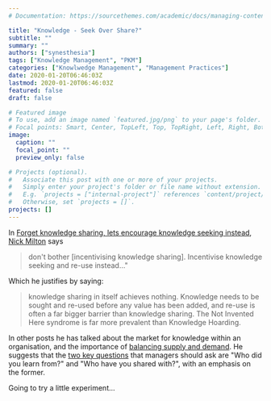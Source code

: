 ```yaml
---
# Documentation: https://sourcethemes.com/academic/docs/managing-content/

title: "Knowledge - Seek Over Share?"
subtitle: ""
summary: ""
authors: ["synesthesia"]
tags: ["Knowledge Management", "PKM"]
categories: ["Knowlwedge Management", "Management Practices"]
date: 2020-01-20T06:46:03Z
lastmod: 2020-01-20T06:46:03Z
featured: false
draft: false

# Featured image
# To use, add an image named `featured.jpg/png` to your page's folder.
# Focal points: Smart, Center, TopLeft, Top, TopRight, Left, Right, BottomLeft, Bottom, BottomRight.
image:
  caption: ""
  focal_point: ""
  preview_only: false

# Projects (optional).
#   Associate this post with one or more of your projects.
#   Simply enter your project's folder or file name without extension.
#   E.g. `projects = ["internal-project"]` references `content/project/deep-learning/index.md`.
#   Otherwise, set `projects = []`.
projects: []
---
```

In [Forget knowledge sharing, lets encourage knowledge seeking instead](http://www.nickmilton.com/2020/01/forget-knowledge-sharing-lets-encourage.html), [Nick Milton](http://www.nickmilton.com/) says 
>don't bother [incentivising knowledge sharing]. Incentivise knowledge seeking and re-use instead..."

Which he justifies by saying:

>knowledge sharing in itself achieves nothing. Knowledge needs to be sought and re-used before any value has been added, and re-use is often a far bigger barrier than knowledge sharing. The Not Invented Here syndrome is far more prevalent than Knowledge Hoarding.

In other posts he has talked about the market for knowledge within an organisation, and the importance of [balancing supply and demand](http://www.nickmilton.com/2016/06/balancing-knowledge-supply-and-demand.html). He suggests that the [two key questions](http://www.nickmilton.com/search?q=two+questions) that managers should ask are "Who did you learn from?" and "Who have you shared with?", with an emphasis on the former.

Going to try a little experiment...





